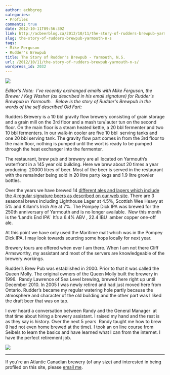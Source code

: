 ```yaml
---
author: acbbgreg
categories:
- Profiles
comments: true
date: 2012-10-11T09:56:39Z
link: http://acbeerblog.ca/2012/10/11/the-story-of-rudders-brewpub-yarmouth-n-s/
slug: the-story-of-rudders-brewpub-yarmouth-n-s
tags:
- Mike Ferguson
- Rudder's Brewpub
title: The Story of Rudder's Brewpub - Yarmouth, N.S.
url: /2012/10/11/the-story-of-rudders-brewpub-yarmouth-n-s/
wordpress_id: 2032
---
```


[![](http://acbeerblog.ca/wp-content/uploads/2012/10/rudders-logo.jpg)](http://acbeerblog.ca/wp-content/uploads/2012/10/rudders-logo.jpg)

_Editor's Note:  I've recently exchanged emails with Mike Ferguson, the Brewer / Keg Washer (as described in his email signature) for Rudder's Brewpub in Yarmouth.   Below is the story of Rudder's Brewpub in the words of the self described Old Fart:_


Rudders Brewery is a 10 bbl gravity flow brewery consisting of grain storage and a grain mill on the 3rd floor and a mash tun/lauter tun on the second floor. On the main floor is a steam heated kettle, a 20 bbl fermenter and two 10 bbl fermenters. In our walk-in cooler are five 10 bbl  serving tanks and one 20 bbl serving tank. The gravity flow part comes in from the 3rd floor to the main floor, nothing is pumped until the wort is ready to be pumped through the heat exchanger into the fermenter.







The restaurant, brew pub and brewery are all located on Yarmouth’s waterfront in a 145 year old building. Here we brew about 20 times a year producing  20000 litres of beer. Most of the beer is served in the restaurant with the remainder being sold in 20 litre party kegs and 1.9 litre growler bottles.







Over the years we have brewed 14 [different ales and lagers which include the 4 regular signature beers as described on our web site](http://www.ruddersbrewpub.com/brewery.htm). There are 3 seasonal brews including Lighthouse Lager at 4.5%, Scottish Wee Heavy at 5% and Killam's Irish Ale at 7%. The Pompey Dick IPA was brewed for the 250th anniversary of Yarmouth and is no longer available.  New this month is the ‘Land’s End IPA’  It’s a 6.4% ABV , 22.4 IBU  amber copper one-off  ale.







At this point we have only used the Maritime malt which was in the Pompey Dick IPA. I may look towards sourcing some hops locally for next year.







Brewery tours are offered when ever I am there. When I am not there Cliff Armsworthy, my assistant and most of the servers are knowledgeable of the brewery workings.







Rudder’s Brew Pub was established in 2000. Prior to that it was called the Queen Molly. The original owners of the Queen Molly built the brewery in 1996.  Randy Lawrence of Sea Level brewing, brewed here right up until December 2010. In 2005 I was newly retired and had just moved here from Ontario. Rudder’s became my regular watering hole partly because the atmosphere and character of the old building and the other part was I liked the draft beer that was on tap.







I over heard a conversation between Randy and the General Manager  at that time about hiring a brewery assistant. I raised my hand and the rest is as they say is history. Over the next 5 years  Randy taught me how to brew (I had not even home brewed at the time). I took an on line course from Seibels to learn the basics and have learned what I can from the internet. I have the perfect retirement job.







[![](http://acbeerblog.ca/wp-content/uploads/2012/10/mike-ferguson.jpg)](http://acbeerblog.ca/wp-content/uploads/2012/10/mike-ferguson.jpg)




__________________________________________________________________________




If you're an Atlantic Canadian brewery (of any size) and interested in being profiled on this site, please [email me](,ailto:ACBeerBlog<at>gmail.com).



